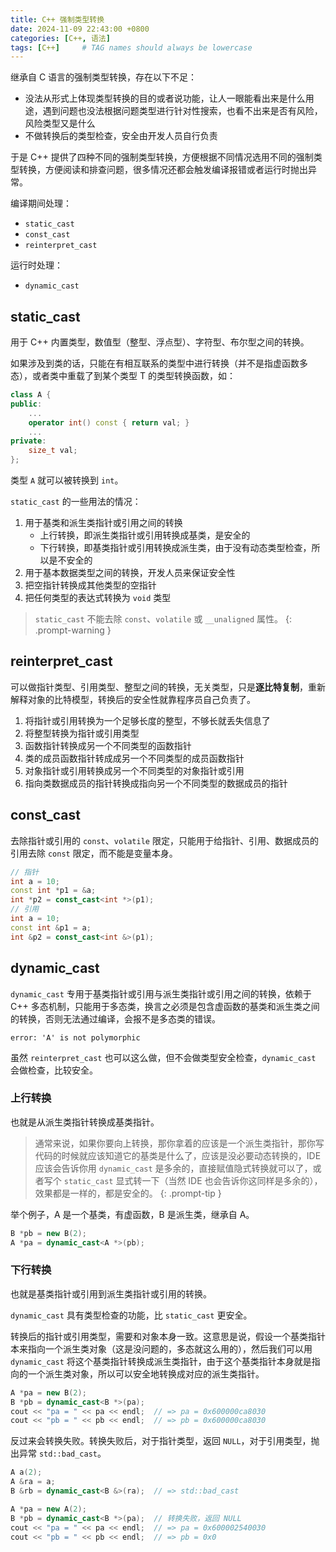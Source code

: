```yaml
---
title: C++ 强制类型转换
date: 2024-11-09 22:43:00 +0800
categories: [C++, 语法]
tags: [C++]     # TAG names should always be lowercase
---
```


继承自 C 语言的强制类型转换，存在以下不足：

- 没法从形式上体现类型转换的目的或者说功能，让人一眼能看出来是什么用途，遇到问题也没法根据问题类型进行针对性搜索，也看不出来是否有风险，风险类型又是什么
- 不做转换后的类型检查，安全由开发人员自行负责

于是 C++ 提供了四种不同的强制类型转换，方便根据不同情况选用不同的强制类型转换，方便阅读和排查问题，很多情况还都会触发编译报错或者运行时抛出异常。

编译期间处理：

- `static_cast`
- `const_cast`
- `reinterpret_cast`

运行时处理：

- `dynamic_cast`

## static_cast

用于 C++ 内置类型，数值型（整型、浮点型）、字符型、布尔型之间的转换。

如果涉及到类的话，只能在有相互联系的类型中进行转换（并不是指虚函数多态），或者类中重载了到某个类型 T 的类型转换函数，如：

```c++
class A {
public:
    ...
    operator int() const { return val; }
    ...
private:
    size_t val;
};
```

类型 `A` 就可以被转换到 `int`。

`static_cast` 的一些用法的情况：

1. 用于基类和派生类指针或引用之间的转换
   - 上行转换，即派生类指针或引用转换成基类，是安全的
   - 下行转换，即基类指针或引用转换成派生类，由于没有动态类型检查，所以是不安全的
2. 用于基本数据类型之间的转换，开发人员来保证安全性
3. 把空指针转换成其他类型的空指针
4. 把任何类型的表达式转换为 `void` 类型

> `static_cast` 不能去除 `const`、`volatile` 或 `__unaligned` 属性。
> {: .prompt-warning }


## reinterpret_cast

可以做指针类型、引用类型、整型之间的转换，无关类型，只是**逐比特复制**，重新解释对象的比特模型，转换后的安全性就靠程序员自己负责了。

1. 将指针或引用转换为一个足够长度的整型，不够长就丢失信息了
2. 将整型转换为指针或引用类型
3. 函数指针转换成另一个不同类型的函数指针
4. 类的成员函数指针转成成另一个不同类型的成员函数指针
5. 对象指针或引用转换成另一个不同类型的对象指针或引用
6. 指向类数据成员的指针转换成指向另一个不同类型的数据成员的指针

## const_cast

去除指针或引用的 `const`、`volatile` 限定，只能用于给指针、引用、数据成员的引用去除 `const` 限定，而不能是变量本身。

```c++
// 指针
int a = 10;
const int *p1 = &a;
int *p2 = const_cast<int *>(p1);
// 引用
int a = 10;
const int &p1 = a;
int &p2 = const_cast<int &>(p1);
```

## dynamic_cast

`dynamic_cast` 专用于基类指针或引用与派生类指针或引用之间的转换，依赖于 C++ 多态机制，只能用于多态类，换言之必须是包含虚函数的基类和派生类之间的转换，否则无法通过编译，会报不是多态类的错误。

```
error: 'A' is not polymorphic
```

虽然 `reinterpret_cast` 也可以这么做，但不会做类型安全检查，`dynamic_cast` 会做检查，比较安全。

### 上行转换

也就是从派生类指针转换成基类指针。

> 通常来说，如果你要向上转换，那你拿着的应该是一个派生类指针，那你写代码的时候就应该知道它的基类是什么了，应该是没必要动态转换的，IDE 应该会告诉你用 `dynamic_cast` 是多余的，直接赋值隐式转换就可以了，或者写个 `static_cast` 显式转一下（当然 IDE 也会告诉你这同样是多余的），效果都是一样的，都是安全的。
> {: .prompt-tip }

举个例子，A 是一个基类，有虚函数，B 是派生类，继承自 A。

```c++
B *pb = new B(2);
A *pa = dynamic_cast<A *>(pb);
```

### 下行转换

也就是基类指针或引用到派生类指针或引用的转换。

`dynamic_cast` 具有类型检查的功能，比 `static_cast` 更安全。

转换后的指针或引用类型，需要和对象本身一致。这意思是说，假设一个基类指针本来指向一个派生类对象（这是没问题的，多态就这么用的），然后我们可以用 `dynamic_cast` 将这个基类指针转换成派生类指针，由于这个基类指针本身就是指向的一个派生类对象，所以可以安全地转换成对应的派生类指针。

```c++
A *pa = new B(2);
B *pb = dynamic_cast<B *>(pa);
cout << "pa = " << pa << endl;  // => pa = 0x600000ca8030
cout << "pb = " << pb << endl;  // => pb = 0x600000ca8030
```

反过来会转换失败。转换失败后，对于指针类型，返回 `NULL`，对于引用类型，抛出异常 `std::bad_cast`。

```c++
A a(2);
A &ra = a;
B &rb = dynamic_cast<B &>(ra);  // => std::bad_cast
```

```c++
A *pa = new A(2);
B *pb = dynamic_cast<B *>(pa);  // 转换失败，返回 NULL
cout << "pa = " << pa << endl;  // => pa = 0x600002540030
cout << "pb = " << pb << endl;  // => pb = 0x0
```
